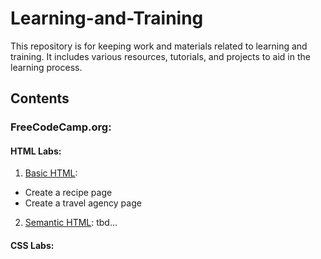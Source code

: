 # Learning-and-Training

This repository is for keeping work and materials related to learning and training. It includes various resources, tutorials, and projects to aid in the learning process.

## Contents

### FreeCodeCamp.org:

#### HTML Labs:
1. <u>Basic HTML</u>: 
- Create a recipe page
- Create a travel agency page
2. <u>Semantic HTML</u>: tbd...
#### CSS Labs:
